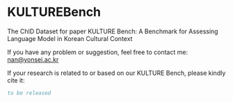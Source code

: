 # KULTUREBench

The ChID Dataset for paper KULTURE Bench: A Benchmark for Assessing Language Model in Korean Cultural Context

If you have any problem or suggestion, feel free to contact me: nan@yonsei.ac.kr

If your research is related to or based on our KULTURE Bench, please kindly cite it:
```bibtex
to be released
